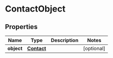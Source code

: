 # ContactObject

## Properties
Name | Type | Description | Notes
------------ | ------------- | ------------- | -------------
**object** | [**Contact**](Contact.md) |  |  [optional]
